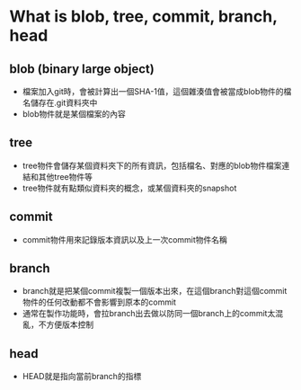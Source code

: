 # What is blob, tree, commit, branch, head 
## blob (binary large object) 
* 檔案加入git時，會被計算出一個SHA-1值，這個雜湊值會被當成blob物件的檔名儲存在.git資料夾中
* blob物件就是某個檔案的內容

## tree
* tree物件會儲存某個資料夾下的所有資訊，包括檔名、對應的blob物件檔案連結和其他tree物件等
* tree物件就有點類似資料夾的概念，或某個資料夾的snapshot

## commit
* commit物件用來記錄版本資訊以及上一次commit物件名稱

## branch
* branch就是把某個commit複製一個版本出來，在這個branch對這個commit物件的任何改動都不會影響到原本的commit
* 通常在製作功能時，會拉branch出去做以防同一個branch上的commit太混亂，不方便版本控制

## head
* HEAD就是指向當前branch的指標

